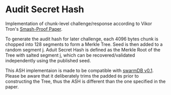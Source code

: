 # Audit Secret Hash
Implementation of chunk-level challenge/response according to Vikor Tron's [Smash-Proof Paper](https://ethersphere.github.io/swarm-home/ethersphere/orange-papers/2/smash.pdf). 


To generate the audit hash for later challenge, each 4096 bytes chunk is chopped into 128 segments to form a Merkle Tree. Seed is then added to a random segment j. Aduit Secret Hash is defined as the Merkle Root of the Tree with salted segment j, which can be recovered/validated independently using the published seed. 

This ASH implementaion is made to be compatible with [swarmDB v0.1](https://github.com/wolkdb/swarmdb). Please be aware that it deliberately trims the padded `0`s prior to constructing the Tree, thus the ASH is different than the one specified in the paper. 

